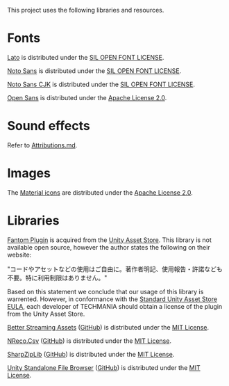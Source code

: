 This project uses the following libraries and resources.

# Fonts

[Lato](TECHMANIA/Assets/Fonts/Lato) is distributed under the [SIL OPEN FONT LICENSE](TECHMANIA/Assets/Fonts/Lato/OFL.txt).

[Noto Sans](TECHMANIA/Assets/Fonts/Noto%20Sans) is distributed under the [SIL OPEN FONT LICENSE](TECHMANIA/Assets/Fonts/Noto%20Sans/LICENSE_OFL.txt).

[Noto Sans CJK](TECHMANIA/Assets/Fonts/Noto%20Sans%20CJK) is distributed under the [SIL OPEN FONT LICENSE](TECHMANIA/Assets/Fonts/Noto%20Sans%20CJK/LICENSE_OFL.txt).

[Open Sans](TECHMANIA/Assets/Fonts/Open%20Sans) is distributed under the [Apache License 2.0](TECHMANIA/Assets/Fonts/Open%20Sans/LICENSE.txt).

# Sound effects

Refer to [Attributions.md](TECHMANIA/Assets/Sfx/Attributions.md).

# Images

The [Material icons](TECHMANIA/Assets/Sprits/Material%20Icons) are distributed under the [Apache License 2.0](TECHMANIA/Assets/Sprits/Material%20Icons/LICENSE).

# Libraries

[Fantom Plugin](TECHMANIA/Assets/FantomPlugin) is acquired from the [Unity Asset Store](https://assetstore.unity.com/packages/tools/gui/android-native-dialogs-and-functions-plugin-106497). This library is not available open source, however the author states the following on their website:

"コードやアセットなどの使用はご自由に。著作者明記、使用報告・許諾なども不要。特に利用制限はありません。"

Based on this statement we conclude that our usage of this library is warrented. However, in conformance with the [Standard Unity Asset Store EULA](https://unity3d.com/legal/as_terms), each developer of TECHMANIA should obtain a license of the plugin from the Unity Asset Store.

[Better Streaming Assets](TECHMANIA/Assets/Plugins/BetterStreamingAssets) ([GitHub](https://github.com/gwiazdorrr/BetterStreamingAssets)) is distributed under the [MIT License](TECHMANIA/Assets/Plugins/BetterStreamingAssets/LICENSE.txt).

[NReco.Csv](TECHMANIA/Assets/Scripts/CSV%20Reader) ([GitHub](https://github.com/nreco/csv)) is distributed under the [MIT License](TECHMANIA/Assets/Scripts/CSV%20Reader/LICENSE).

[SharpZipLib](TECHMANIA/Assets/Scripts/Zip%20Library) ([GitHub](https://github.com/icsharpcode/SharpZipLib/)) is distributed under the [MIT License](TECHMANIA/Assets/Scripts/Zip%20Library/LICENSE.txt).

[Unity Standalone File Browser](TECHMANIA/Assets/StandaloneFileBrowser) ([GitHub](https://github.com/gkngkc/UnityStandaloneFileBrowser)) is distributed under the [MIT License](TECHMANIA/Assets/StandaloneFileBrowser/Notes.txt).